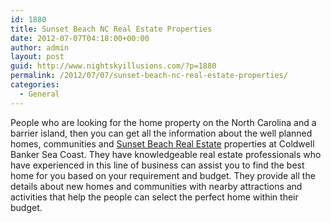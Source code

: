 ```yaml
---
id: 1880
title: Sunset Beach NC Real Estate Properties
date: 2012-07-07T04:18:00+00:00
author: admin
layout: post
guid: http://www.nightskyillusions.com/?p=1880
permalink: /2012/07/07/sunset-beach-nc-real-estate-properties/
categories:
  - General
---
```

People who are looking for the home property on the North Carolina and a barrier island, then you can get all the information about the well planned homes, communities and [Sunset Beach Real Estate](http://www.seacoastrealty.com/community/sunset_beach.asp) properties at Coldwell Banker Sea Coast. They have knowledgeable real estate professionals who have experienced in this line of business can assist you to find the best home for you based on your requirement and budget. They provide all the details about new homes and communities with nearby attractions and activities that help the people can select the perfect home within their budget.